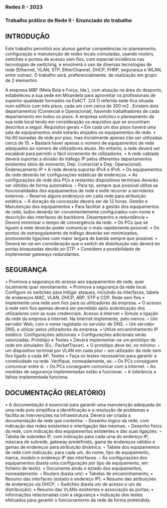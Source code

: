 ### Redes II - 2023
### Trabalho prático de Rede II - Enunciado do trabalho

## INTRODUÇÃO

Este trabalho permitirá aos alunos ganhar competências no planeamento, configuração e
manutenção de redes locais comutadas, usando routers, switches e pontos de acesso sem fios, com
especial incidência nas tecnologias de switching, e envolverá o uso de diversas tecnologias de rede
(Ethernet, VLAN, STP, EtherChannel, DHCP, FHRP, segurança e WLAN, entre outras).
O trabalho será, preferencialmente, de realização em grupo de 2 elementos


A empresa MBF (Meia Bola e Força, lda.), com atuação na área do desporto, estabeleceu a
sua sede em Mirandela para aproveitar os profissionais de superior qualidade formados na EsACT.
2/4
O referida sede fica situada num edifício com três pisos, cada um com cerca de 300 m2
.
Existem dois departamentos (Comercial e Operacional), havendo trabalhadores de cada
departamento em todos os pisos.
A empresa solicitou o planeamento da sua rede local tendo em consideração os requisitos que
se encontram descritos a seguir.
Requisitos gerais
• Em cada um dos pisos haverá uma sala de equipamentos onde estarão alojados os
equipamentos de rede.
• Há 60 tomadas de rede por piso, mas inicialmente apenas irão ser utilizadas cerca de 15.
• Bastará haver apenas o número de equipamentos de rede adequados ao número de
utilizadores atuais. No entanto, a rede deverá ser escalável para permitir o fácil incremento
de utilizadores.
• A rede cablada deverá suportar a divisão do tráfego IP pelos diferentes departamentos
existentes (dois de momento, Dep. Comercial e Dep. Operacional).
Endereçamento IP
• A rede deverá suportar IPv4 e IPv6.
• Os equipamentos de rede deverão ter configurações estáticas de endereços.
• As configurações de rede dos PCs e restantes dispositivos terminais deverão ser obtidas de
forma automática.
◦ Para tal, sempre que possível utilize as funcionalidades dos equipamentos de rede e evite
recorrer a servidores externos.
◦ Reserve alguns endereços em cada rede para atribuição estática.
◦ A duração da concessão deverá ser de 12 horas.
Gestão e Manutenção dos equipamentos
• Para facilitar a gestão dos equipamentos de rede, todos deverão ter convenientemente
configurados com nome e descrição das interfaces de backbone.
Desempenho e redundância
• Deverá minimizar o tempo de convergência da rede.
• Os PCs que se liguem à rede deverão poder comunicar o mais rapidamente possível.
• Os pontos de estrangulamento de tráfego deverão ser minimizados, promovendo ligações
com maior largura de banda sempre que possível.
• Deverá ter-se em consideração que o switch de distribuição não deverá ter portas bloqueadas
devido ao STP.
• Considere a possibilidade de implementar gateways redundantes.


## SEGURANÇA

• Promova a segurança do acesso aos equipamentos de rede, quer localmente quer
remotamente.
• Promova a segurança da rede local. Configure os switches para mitigar ataques, incluindo
às interfaces, tabela de endereços MAC, VLAN, DHCP, ARP, STP e CDP.
Rede sem fios
• Implemente uma rede sem fios para os utilizadores da empresa.
• O acesso à rede sem fios apenas deverá ser permitido após autenticação dos utilizadores
com as suas credenciais.
Acesso à Internet
• Simule a ligação da rede da empresa à Internet. Na Internet implemente, pelo menos:
◦ Um servidor Web, com o nome registado no servidor de DNS.
◦ Um servidor DNS, a utilizar pelos utilizadores da empresa.
• Utilize encaminhamento IP estático.
Configurações adicionais
• Configurações adicionais serão valorizadas.
Protótipo e Testes
• Deverá implementar-se um protótipo da rede em simulador (Ex.: PacketTracer).
• O protótipo deve ter, no mínimo:
◦ um dispositivo terminal por VLAN em cada piso
◦ um utilizador da rede sem fios ligado a cada AP.
Testes
• Faça os testes necessários para garantir a conetividade na rede. Verifique, nomeadamente,
se:
◦ Os PCs conseguem comunicar entre si.
◦ Os PCs conseguem comunicar com a Internet.
◦ As medidas de segurança implementadas estão a funcionar.
◦ A tolerância a falhas implementada funciona.


## DOCUMENTAÇÃO (RELATÓRIO)

• A documentação é essencial para garantir uma manutenção adequada de uma rede pois
simplifica a identificação e a resolução de problemas e facilita as intervenções na
infraestrutura. Deverá ser criada a documentação da rede que contenha:
◦ Desenho lógico da rede, com indicação das redes existentes e interligação das mesmas.
◦ Desenho físico da rede, com indicação dos equipamentos existentes e das suas ligações.
◦ Tabela de subredes IP, com indicação para cada uma do endereço IP, máscara de subrede,
gateway predefinido, gama de endereços válidos e gamas de endereços para atribuição
dinâmica.
◦ Tabela dos equipamentos de rede com indicação, para cada um, do nome, tipo de
equipamento, marca, modelo e endereço IP das interfaces.
◦ As configurações dos equipamentos (basta uma configuração por tipo de equipamento,
em ficheiro de texto).
• Documente ainda o estado dos equipamentos, nomeadamente:
◦ Routers (basta um):
▪ Tabelas de encaminhamento;
▪ Resumo das interfaces (estado e endereço IP);
▪ Resumo das atribuições de endereços via DHCP;
◦ Switches (basta um de acesso e um de distribuição):
▪ Resumo das VLANs existentes e associação às portas;
▪ Informações relacionadas com a segurança
• Indicação dos testes efetuados para garantir o funcionamento da rede da forma pretendida.
